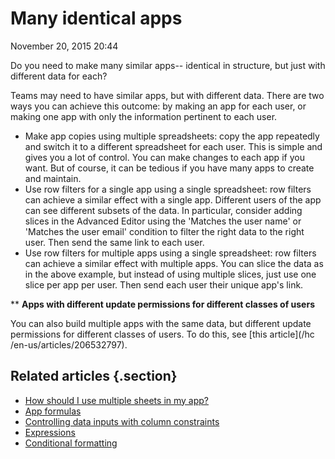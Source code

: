 #  Many identical apps


November 20, 2015 20:44

Do you need to make many similar apps-- identical in structure, but just with
different data for each?

Teams may need to have similar apps, but with different data. There are two
ways you can achieve this outcome: by making an app for each user, or making
one app with only the information pertinent to each user.

  * Make app copies using multiple spreadsheets: copy the app repeatedly and switch it to a different spreadsheet for each user. This is simple and gives you a lot of control. You can make changes to each app if you want. But of course, it can be tedious if you have many apps to create and maintain.
  * Use row filters for a single app using a single spreadsheet: row filters can achieve a similar effect with a single app. Different users of the app can see different subsets of the data. In particular, consider adding slices in the Advanced Editor using the 'Matches the user name' or 'Matches the user email' condition to filter the right data to the right user. Then send the same link to each user.
  * Use row filters for multiple apps using a single spreadsheet: row filters can achieve a similar effect with multiple apps. You can slice the data as in the above example, but instead of using multiple slices, just use one slice per app per user. Then send each user their unique app's link.

** **Apps with different update permissions for different classes of users**

You can also build multiple apps with the same data, but different update
permissions for different classes of users. To do this, see [this article](/hc
/en-us/articles/206532797).


## Related articles {.section}

  * [How should I use multiple sheets in my app?](How-should-I-use-multiple-sheets-in-my-app-)
  * [App formulas](App-formulas)
  * [Controlling data inputs with column constraints](Controlling-data-inputs-with-column-constraints)
  * [Expressions](Expressions)
  * [Conditional formatting](Conditional-formatting)

